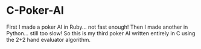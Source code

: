 C-Poker-AI
==========

First I made a poker AI in Ruby... not fast enough!  Then I made another in Python... still too slow!  So this is my third poker AI written entirely in C using the 2+2 hand evaluator algorithm.
